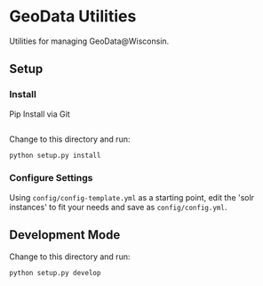 # GeoData Utilities

Utilities for managing GeoData@Wisconsin.


## Setup

### Install

Pip Install via Git
```bash

```

Change to this directory and run:

```bash
python setup.py install
```

### Configure Settings

Using `config/config-template.yml` as a starting point, edit the 'solr instances' to fit your needs and save as `config/config.yml`.

## Development Mode

Change to this directory and run:

```bash
python setup.py develop
```